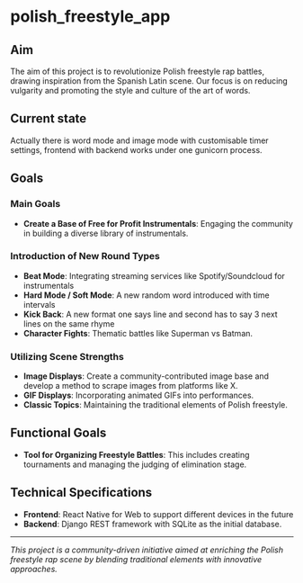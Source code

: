 # polish_freestyle_app


## Aim
The aim of this project is to revolutionize Polish freestyle rap battles, drawing inspiration from the Spanish Latin scene. Our focus is on reducing vulgarity and promoting the style and culture of the art of words.

## Current state

Actually there is word mode and image mode with customisable timer settings, frontend with backend works under one gunicorn process.   

## Goals

### Main Goals
- **Create a Base of Free for Profit Instrumentals**: Engaging the community in building a diverse library of instrumentals.

### Introduction of New Round Types
- **Beat Mode**: Integrating streaming services like Spotify/Soundcloud for instrumentals
- **Hard Mode / Soft Mode**: A new random word introduced with time intervals
- **Kick Back**: A new format one says line and second has to say 3 next lines on the same rhyme
- **Character Fights**: Thematic battles like Superman vs Batman.

### Utilizing Scene Strengths
- **Image Displays**: Create a community-contributed image base and develop a method to scrape images from platforms like X.
- **GIF Displays**: Incorporating animated GIFs into performances.
- **Classic Topics**: Maintaining the traditional elements of Polish freestyle.

## Functional Goals
- **Tool for Organizing Freestyle Battles**: This includes creating tournaments and managing the judging of elimination stage.

## Technical Specifications
- **Frontend**: React Native for Web to support different devices in the future
- **Backend**: Django REST framework with SQLite as the initial database.

---
*This project is a community-driven initiative aimed at enriching the Polish freestyle rap scene by blending traditional elements with innovative approaches.*
